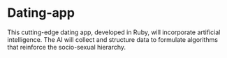 # Dating-app

This cutting-edge dating app, developed in Ruby, will incorporate artificial intelligence. The AI will collect and structure data to formulate algorithms that reinforce the socio-sexual hierarchy.
